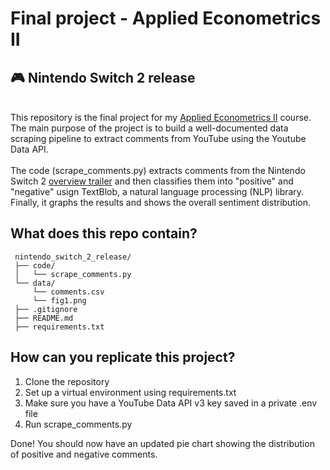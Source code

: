 # Final project - Applied Econometrics II
## :video_game: Nintendo Switch 2 release
\
This repository is the final project for my [Applied Econometrics II](https://github.com/ArturoSbr/econometrics-ii-2025) course.
The main purpose of the project is to build a well-documented data scraping pipeline to extract comments from YouTube using the Youtube Data API. 
\
\
The code (scrape_comments.py) extracts comments from the Nintendo Switch 2 [overview trailer](https://www.youtube.com/watch?v=9flte56erE8) and then classifies them into "positive" and "negative" usign TextBlob, a natural language processing (NLP) library. Finally, it graphs the results and shows the overall sentiment distribution.


## What does this repo contain?
 ```
  nintendo_switch_2_release/
  ├── code/
  │   └── scrape_comments.py    
  └── data/
      └── comments.csv
      └── fig1.png
  ├── .gitignore
  ├── README.md
  ├── requirements.txt         
  ```

## How can you replicate this project?
1. Clone the repository
2. Set up a virtual environment using requirements.txt
3. Make sure you have a YouTube Data API v3 key saved in a private .env file 
4. Run scrape_comments.py

Done! You should now have an updated pie chart showing the distribution of positive and negative comments.

